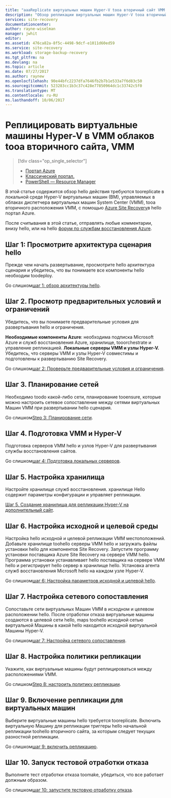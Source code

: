 ```yaml
---
title: "aaaReplicate виртуальных машин Hyper-V tooa вторичный сайт VMM с помощью Azure Site Recovery | Документы Microsoft"
description: "Обзор репликации виртуальных машин Hyper-V tooa вторичный сайт VMM с помощью портала Azure hello."
services: site-recovery
documentationcenter: 
author: rayne-wiselman
manager: jwhit
editor: 
ms.assetid: 476ca82a-8f5c-4498-9dcf-e1011d60ed59
ms.service: site-recovery
ms.workload: storage-backup-recovery
ms.tgt_pltfrm: na
ms.devlang: na
ms.topic: article
ms.date: 07/27/2017
ms.author: raynew
ms.openlocfilehash: 90e44bfc2237dfa7646fb2b7b1e533a7f6d83c50
ms.sourcegitcommit: 523283cc1b3c37c428e77850964dc1c33742c5f0
ms.translationtype: MT
ms.contentlocale: ru-RU
ms.lasthandoff: 10/06/2017
---
```

# <a name="replicate-hyper-v-virtual-machines-in-vmm-clouds-tooa-secondary-vmm-site"></a>Реплицировать виртуальные машины Hyper-V в VMM облаков tooa вторичного сайта, VMM

> [!div class="op_single_selector"]
> * [Портал Azure](site-recovery-vmm-to-vmm.md)
> * [Классический портал.](site-recovery-vmm-to-vmm-classic.md)
> * [PowerShell — Resource Manager](site-recovery-vmm-to-vmm-powershell-resource-manager.md)
>
>

В этой статье содержится обзор hello действия требуются tooreplicate в локальной среде Hyper-V виртуальных машин (ВМ), управляемых в облаках диспетчера виртуальных машин System Center (VMM), tooa вторичного расположения VMM, с помощью [Azure Site Recovery](site-recovery-overview.md)в hello портал Azure.

После считывания в этой статье, отправлять любые комментарии, внизу hello, или на hello [форум по службам восстановления Azure](https://social.msdn.microsoft.com/forums/azure/home?forum=hypervrecovmgr).


## <a name="step-1-review-hello-scenario-architecture"></a>Шаг 1: Просмотрите архитектура сценария hello

Прежде чем начать развертывание, просмотрите hello архитектура сценария и убедитесь, что вы понимаете все компоненты hello необходим toodeploy.

Go слишком[шаг 1: обзор архитектуры hello](vmm-to-vmm-walkthrough-architecture.md).

## <a name="step-2-review-prerequisites-and-limitations"></a>Шаг 2. Просмотр предварительных условий и ограничений

Убедитесь, что вы понимаете предварительные условия для развертывания hello и ограничения.

**Необходимые компоненты Azure**: необходима подписка Microsoft Azure и служб восстановления Azure, хранилище, tooorchestrate и управление репликацией.
**Локальные серверы VMM и узлы Hyper-V.** Убедитесь, что серверы VMM и узлы Hyper-V совместимы и подготовлены к развертыванию Site Recovery.

Go слишком[шаг 2: Проверьте предварительные условия и ограничения](vmm-to-vmm-walkthrough-prerequisites.md).

## <a name="step-3-plan-networking"></a>Шаг 3. Планирование сетей

Необходимо toodo какой-либо сети, планирование tooensure, которые можно настроить сетевое сопоставление между сетями виртуальных Машин VMM при развертывании hello сценария.

Go слишком[Step 3: Планирование сети](vmm-to-vmm-walkthrough-network.md).


## <a name="step-4-prepare-vmm-and-hyper-v"></a>Шаг 4. Подготовка VMM и Hyper-V

Подготовка серверов VMM hello и узлов Hyper-V для развертывания службы восстановления сайтов.

Go слишком[шаг 4: Подготовка локальных серверов](vmm-to-vmm-walkthrough-vmm-hyper-v.md).

## <a name="step-5-set-up-a-vault"></a>Шаг 5. Настройка хранилища

Настройте хранилище служб восстановления. хранилище Hello содержит параметры конфигурации и управляет репликации.

[Шаг 5. Создание хранилища для репликации Hyper-V на дополнительный сайт](vmm-to-vmm-walkthrough-create-vault.md).

## <a name="step-6-set-up-source-and-target-settings"></a>Шаг 6. Настройка исходной и целевой среды

Настройка hello исходной и целевой репликации VMM местоположений. Добавьте хранилище toohello серверы VMM hello и загружать файлы установки hello для компонентов Site Recovery. Запустите программу установки поставщика Azure Site Recovery на сервере VMM hello. Программа установки устанавливает hello поставщика на сервере VMM hello и регистрирует hello сервер в хранилище hello. Установка агента служб восстановления Microsoft hello на каждом узле Hyper-V.

Go слишком[шаг 6: Настройка параметров исходной и целевой hello](vmm-to-vmm-walkthrough-source-target.md).

## <a name="step-7-configure-network-mapping"></a>Шаг 7. Настройка сетевого сопоставления

Сопоставьте сети виртуальных Машин VMM в исходном и целевом расположении hello. После отработки отказа виртуальные машины создаются в целевой сети hello, maps toohello исходной сетью виртуальной Машины в какой hello находится исходной виртуальной Машины Hyper-V.

Go слишком[шаг 7: Настройка сетевого сопоставления](vmm-to-vmm-walkthrough-network-mapping.md).


## <a name="step-8-set-up-a-replication-policy"></a>Шаг 8. Настройка политики репликации

Укажите, как виртуальные машины будут реплицироваться между расположениями VMM.

Go слишком[Step 8: настроить политику репликации](vmm-to-vmm-walkthrough-replication.md).


## <a name="step-9-enable-replication-for-vms"></a>Шаг 9. Включение репликации для виртуальных машин

Выберите виртуальные машины hello требуется tooreplicate. Включить виртуальную Машину для репликации триггеры hello начальной репликации toohello вторичного сайта, за которым следует текущих разностной репликации.

Go слишком[шаг 9: включить репликацию](vmm-to-vmm-walkthrough-enable-replication.md).


## <a name="step-10-run-a-test-failover"></a>Шаг 10. Запуск тестовой отработки отказа

Выполните тест отработки отказа toomake, убедиться, что все работает должным образом.

Go слишком[шаг 10: запустите тестовую отработку отказа](vmm-to-vmm-walkthrough-test-failover.md).
